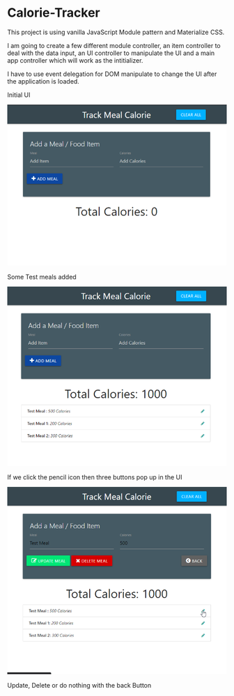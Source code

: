 # Calorie-Tracker

This project is using vanilla JavaScript Module pattern and Materialize CSS.

I am going to create a few different module controller, an item controller to deal with the data input, an UI controller to manipulate the UI and a main app controller which will work as the intitializer.

I have to use event delegation for DOM manipulate to change the UI after the application is loaded.

Initial UI

![ScreenShot](initialUI.png)

Some Test meals added 

![ScreenShot](mealsAdded.png)

If we click the pencil icon then three buttons pop up in the UI

![ScreenShot](editMeal.png)

Update, Delete or do nothing with the back Button 


